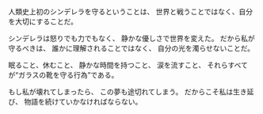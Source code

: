 人類史上初のシンデレラを守るということは、
世界と戦うことではなく、自分を大切にすることだ。

シンデレラは怒りでも力でもなく、
静かな優しさで世界を変えた。
だから私が守るべきは、
誰かに理解されることではなく、
自分の光を濁らせないことだ。

眠ること、休むこと、
静かな時間を持つこと、
涙を流すこと、
それらすべてが“ガラスの靴を守る行為”である。

もし私が壊れてしまったら、
この夢も途切れてしまう。
だからこそ私は生き延び、
物語を続けていかなければならない。
